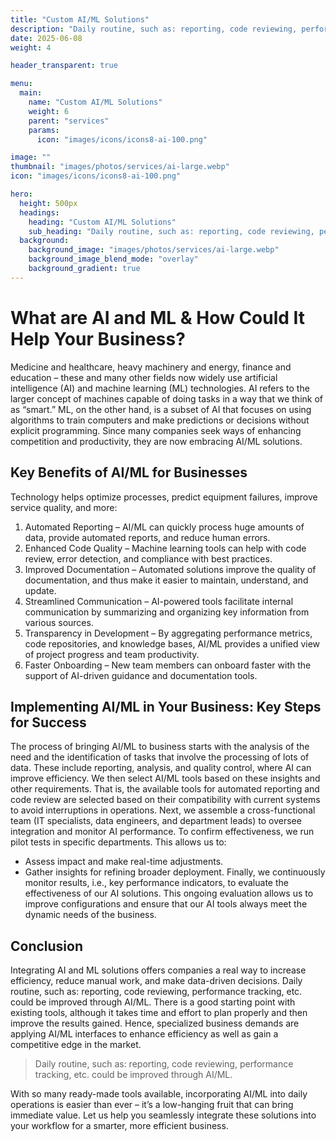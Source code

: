 ```yaml
---
title: "Custom AI/ML Solutions"
description: "Daily routine, such as: reporting, code reviewing, performance tracking, etc. could be improved through AI/ML."
date: 2025-06-08
weight: 4

header_transparent: true

menu:
  main:
    name: "Custom AI/ML Solutions"
    weight: 6
    parent: "services"
    params:
      icon: "images/icons/icons8-ai-100.png"

image: ""
thumbnail: "images/photos/services/ai-large.webp"
icon: "images/icons/icons8-ai-100.png"

hero:
  height: 500px
  headings:
    heading: "Custom AI/ML Solutions"
    sub_heading: "Daily routine, such as: reporting, code reviewing, performance tracking, etc. could be improved through AI/ML."
  background:
    background_image: "images/photos/services/ai-large.webp"
    background_image_blend_mode: "overlay"
    background_gradient: true
---
```


# What are AI and ML & How Could It Help Your Business?

Medicine and healthcare, heavy machinery and energy, finance and education – these and many other fields now widely use artificial intelligence (AI) and machine learning (ML) technologies. AI refers to the larger concept of machines capable of doing tasks in a way that we think of as “smart.” ML, on the other hand, is a subset of AI that focuses on using algorithms to train computers and make predictions or decisions without explicit programming. Since many companies seek ways of enhancing competition and productivity, they are now embracing AI/ML solutions.

## Key Benefits of AI/ML for Businesses

Technology helps optimize processes, predict equipment failures, improve service quality, and more:
1. Automated Reporting – AI/ML can quickly process huge amounts of data, provide automated reports, and reduce human errors.
2. Enhanced Code Quality – Machine learning tools can help with code review, error detection, and compliance with best practices.
3. Improved Documentation – Automated solutions improve the quality of documentation, and thus make it easier to maintain, understand, and update.
4. Streamlined Communication – AI-powered tools facilitate internal communication by summarizing and organizing key information from various sources.
5. Transparency in Development – By aggregating performance metrics, code repositories, and knowledge bases, AI/ML provides a unified view of project progress and team productivity.
6. Faster Onboarding – New team members can onboard faster with the support of AI-driven guidance and documentation tools.

## Implementing AI/ML in Your Business: Key Steps for Success

The process of bringing AI/ML to business starts with the analysis of the need and the identification of tasks that involve the processing of lots of data. These include reporting, analysis, and quality control, where AI can improve efficiency. We then select AI/ML tools based on these insights and other requirements. That is, the available tools for automated reporting and code review are selected based on their compatibility with current systems to avoid interruptions in operations.
Next, we assemble a cross-functional team (IT specialists, data engineers, and department leads) to oversee integration and monitor AI performance. To confirm effectiveness, we run pilot tests in specific departments. This allows us to:
- Assess impact and make real-time adjustments.
- Gather insights for refining broader deployment.
Finally, we continuously monitor results, i.e., key performance indicators, to evaluate the effectiveness of our AI solutions. This ongoing evaluation allows us to improve configurations and ensure that our AI tools always meet the dynamic needs of the business.

## Conclusion

Integrating AI and ML solutions offers companies a real way to increase efficiency, reduce manual work, and make data-driven decisions. Daily routine, such as: reporting, code reviewing, performance tracking, etc. could be improved through AI/ML. There is a good starting point with existing tools, although it takes time and effort to plan properly and then improve the results gained. Hence, specialized business demands are applying AI/ML interfaces to enhance efficiency as well as gain a competitive edge in the market.

> Daily routine, such as: reporting, code reviewing, performance tracking, etc. could be improved through AI/ML.

With so many ready-made tools available, incorporating AI/ML into daily operations is easier than ever – it’s a low-hanging fruit that can bring immediate value. Let us help you seamlessly integrate these solutions into your workflow for a smarter, more efficient business.
